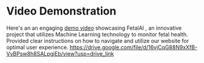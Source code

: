 # Video Demonstration
Here's an an engaging [demo video](https://drive.google.com/file/d/16vjCqG88N9xXfB-VvBPsw8h8SALpgiEb/view?usp=drive_link) showcasing FetalAI , an innovative project that utilizes Machine Learning technology to monitor fetal health. Provided clear instructions on how to navigate and utilize our website for optimal user experience.
https://drive.google.com/file/d/16vjCqG88N9xXfB-VvBPsw8h8SALpgiEb/view?usp=drive_link
